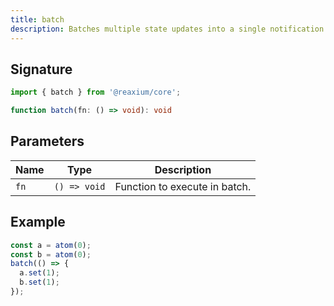 ```yaml
---
title: batch
description: Batches multiple state updates into a single notification.
---
```


## Signature
```ts
import { batch } from '@reaxium/core';

function batch(fn: () => void): void
```

## Parameters
| Name  | Type          | Description                     |
|-------|---------------|---------------------------------|
| `fn`  | `() => void`  | Function to execute in batch.  |

## Example
```ts
const a = atom(0);
const b = atom(0);
batch(() => {
  a.set(1);
  b.set(1);
});
```